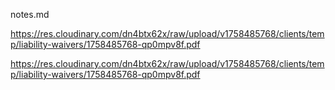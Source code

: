 notes.md

https://res.cloudinary.com/dn4btx62x/raw/upload/v1758485768/clients/temp/liability-waivers/1758485768-qp0mpv8f.pdf

https://res.cloudinary.com/dn4btx62x/raw/upload/v1758485768/clients/temp/liability-waivers/1758485768-qp0mpv8f.pdf